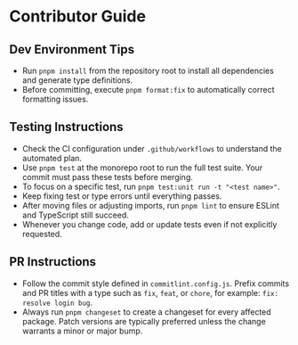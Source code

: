 # Contributor Guide

## Dev Environment Tips
- Run `pnpm install` from the repository root to install all dependencies and generate type definitions.
- Before committing, execute `pnpm format:fix` to automatically correct formatting issues.

## Testing Instructions
- Check the CI configuration under `.github/workflows` to understand the automated plan.
- Use `pnpm test` at the monorepo root to run the full test suite. Your commit must pass these tests before merging.
- To focus on a specific test, run `pnpm test:unit run -t "<test name>"`.
- Keep fixing test or type errors until everything passes.
- After moving files or adjusting imports, run `pnpm lint` to ensure ESLint and TypeScript still succeed.
- Whenever you change code, add or update tests even if not explicitly requested.

## PR Instructions
- Follow the commit style defined in `commitlint.config.js`. Prefix commits and PR titles with a type such as `fix`, `feat`, or `chore`, for example: `fix: resolve login bug`.
- Always run `pnpm changeset` to create a changeset for every affected package. Patch versions are typically preferred unless the change warrants a minor or major bump.
